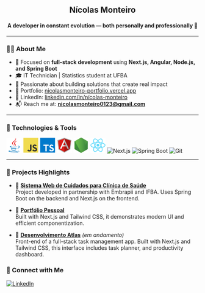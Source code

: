 <h2 align="center">Nícolas Monteiro</h2>
<h4 align="center">A developer in constant evolution — both personally and professionally 🚀</h4>

---

### 👨‍💻 About Me

- 💼 Focused on **full-stack development** using **Next.js, Angular, Node.js, and Spring Boot**
- 🎓 IT Technician | Statistics student at UFBA
- 🚀 Passionate about building solutions that create real impact
- 📁 Portfolio: [nicolasmonteiro-portfolio.vercel.app](https://nicolasmonteiro-portfolio.vercel.app)
- 🔗 LinkedIn: [linkedin.com/in/nícolas-monteiro](https://linkedin.com/in/nícolas-monteiro)
- 📬 Reach me at: **nicolasmonteiro0123@gmail.com**

---

### 🔧 Technologies & Tools

<p>
  <img src="https://raw.githubusercontent.com/devicons/devicon/master/icons/java/java-original.svg" alt="Java" width="40" />
  <img src="https://raw.githubusercontent.com/devicons/devicon/master/icons/javascript/javascript-original.svg" alt="JavaScript" width="40" />
  <img src="https://raw.githubusercontent.com/devicons/devicon/master/icons/typescript/typescript-original.svg" alt="TypeScript" width="40" />
  <img src="https://raw.githubusercontent.com/devicons/devicon/master/icons/angularjs/angularjs-original.svg" alt="Angular" width="40" />
  <img src="https://raw.githubusercontent.com/devicons/devicon/master/icons/nodejs/nodejs-original.svg" alt="Node.js" width="40" />
  <img src="https://raw.githubusercontent.com/devicons/devicon/master/icons/react/react-original.svg" alt="React" width="40" />
  <img src="https://cdn.worldvectorlogo.com/logos/nextjs-2.svg" alt="Next.js" width="40" />
  <img src="https://www.vectorlogo.zone/logos/springio/springio-icon.svg" alt="Spring Boot" width="40" />
  <img src="https://www.vectorlogo.zone/logos/git-scm/git-scm-icon.svg" alt="Git" width="40" />
</p>

---

### 🧩 Projects Highlights

- 🔗 [**Sistema Web de Cuidados para Clínica de Saúde**](https://github.com/nicolasymonteiro/clinica-saude)  
  Project developed in partnership with Embrapii and IFBA. Uses Spring Boot on the backend and Next.js on the frontend.
  
- 🔗 [**Portfólio Pessoal**](https://nicolasmonteiro-portfolio.vercel.app)  
  Built with Next.js and Tailwind CSS, it demonstrates modern UI and efficient componentization.
  
- 🔗 [**Desenvolvimento Atlas**](https://github.com/NicolasYMonteiro/task-manager-frontend.git) *(em andamento)*  
  Front-end of a full-stack task management app. Built with Next.js and Tailwind CSS, this interface includes task planner, and productivity dashboard.

### 🤝 Connect with Me

<p>
  <a href="https://www.linkedin.com/in/nícolas-monteiro" target="_blank">
    <img src="https://raw.githubusercontent.com/rahuldkjain/github-profile-readme-generator/master/src/images/icons/Social/linked-in-alt.svg" alt="LinkedIn" height="30" width="40" />
  </a>
</p>
